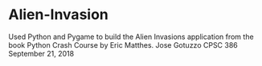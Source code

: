 # Alien-Invasion
Used Python and Pygame to build the Alien Invasions application from the book Python Crash Course by Eric Matthes.
Jose Gotuzzo
CPSC 386
September 21, 2018

